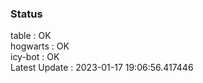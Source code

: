 ### Status


table : OK  
hogwarts : OK  
icy-bot : OK  
Latest Update : 2023-01-17 19:06:56.417446
